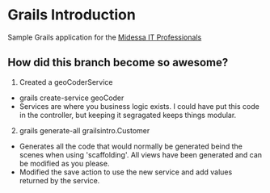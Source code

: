 # Grails Introduction
Sample Grails application for the [Midessa IT Professionals](https://www.facebook.com/groups/891487920891644/)

## How did this branch become so awesome?
1. Created a geoCoderService
  * grails create-service geoCoder
  * Services are where you business logic exists. I could have put this code in the controller, but keeping it segragated keeps things modular.

2. grails generate-all grailsintro.Customer
  * Generates all the code that would normally be generated beind the scenes when using 'scaffolding'. All views have been generated and can be modified as you please.
  * Modified the save action to use the new service and add values returned by the service.
